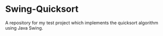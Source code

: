 # Swing-Quicksort
A repository for my test project which implements the quicksort algorithm using Java Swing.

